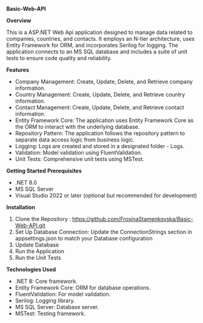 **Basic-Web-API**

**Overview**

This is a ASP.NET Web Api application designed to manage data related to companies, countries, and contacts. It employs an N-tier architecture, uses Entity Framework for ORM, and incorporates Serilog for logging. The application connects to an MS SQL database and includes a suite of unit tests to ensure code quality and reliability.

**Features**
* Company Management: Create, Update, Delete, and Retrieve company information.
* Country Management: Create, Update, Delete, and Retrieve country information.
* Contact Management: Create, Update, Delete, and Retrieve contact information.
* Entity Framework Core: The application uses Entity Framework Core as the ORM to interact with the underlying database.
* Repository Pattern: The application follows the repository pattern to separate data access logic from business logic.
* Logging: Logs are created and stored in a designated folder - Logs.
* Validation: Model validation using FluentValidation.
* Unit Tests: Comprehensive unit tests using MSTest.

**Getting Started**
**Prerequisites**
* .NET 8.0
* MS SQL Server
* Visual Studio 2022 or later (optional but recommended for development)

**Installation**
1. Clone the Repository : https://github.com/FrosinaStamenkovska/Basic-Web-API.git
2. Set Up Database Connection: Update the ConnectionStrings section in appsettings.json to match your Database configuration
3. Update Database
4. Run the Application
5. Run the Unit Tests

**Technologies Used**
* .NET 8: Core framework.
* Entity Framework Core: ORM for database operations.
* FluentValidation: For model validation.
* Serilog: Logging library.
* MS SQL Server: Database server.
* MSTest: Testing framework.
